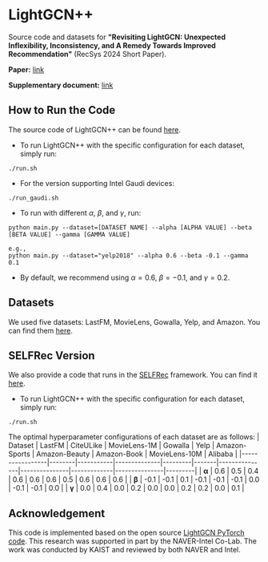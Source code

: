 # LightGCN++
Source code and datasets for **"Revisiting LightGCN: Unexpected Inflexibility, Inconsistency, and A Remedy Towards Improved Recommendation"** (RecSys 2024 Short Paper). 

****Paper:**** [link](https://dl.acm.org/doi/10.1145/3640457.3688176)

****Supplementary document:**** [link](supplementary_document.pdf)


## How to Run the Code
The source code of LightGCN++ can be found [here](code).

* To run LightGCN++ with the specific configuration for each dataset, simply run:
```
./run.sh
```

* For the version supporting Intel Gaudi devices:
```
./run_gaudi.sh
```

* To run with different $\alpha$, $\beta$, and $\gamma$, run:
```
python main.py --dataset=[DATASET NAME] --alpha [ALPHA VALUE] --beta [BETA VALUE] --gamma [GAMMA VALUE]

e.g.,
python main.py --dataset="yelp2018" --alpha 0.6 --beta -0.1 --gamma 0.1
```
* By default, we recommend using $\alpha=0.6$, $\beta=-0.1$, and $\gamma=0.2$.


## Datasets
We used five datasets: LastFM, MovieLens, Gowalla, Yelp, and Amazon. You can find them [here](data).

## SELFRec Version
We also provide a code that runs in the [SELFRec](https://github.com/Coder-Yu/SELFRec) framework. You can find it [here](SELFRec).

* To run LightGCN++ with the specific configuration for each dataset, simply run:
```
./run.sh
```

The optimal hyperparameter configurations of each dataset are as follows:
| Dataset         | LastFM | CiteULike | MovieLens-1M | Gowalla | Yelp  | Amazon-Sports | Amazon-Beauty | Amazon-Book | MovieLens-10M | Alibaba |
|-----------------|--------|-----------|--------------|---------|-------|---------------|---------------|-------------|---------------|---------|
| **α**           | 0.6    | 0.5       | 0.4          | 0.6     | 0.6   | 0.6           | 0.5           | 0.6         | 0.6           | 0.6     |
| **β**           | -0.1   | -0.1      | 0.1          | -0.1    | -0.1  | -0.1          | 0.0           | -0.1        | -0.1          | 0.0     |
| **γ**           | 0.0    | 0.4       | 0.0          | 0.2     | 0.0   | 0.0           | 0.2           | 0.2         | 0.0           | 0.1     |


## Acknowledgement
This code is implemented based on the open source [LightGCN PyTorch code](https://github.com/gusye1234/LightGCN-PyTorch).
This research was supported in part by the NAVER-Intel Co-Lab.
The work was conducted by KAIST and reviewed by both NAVER and Intel.
